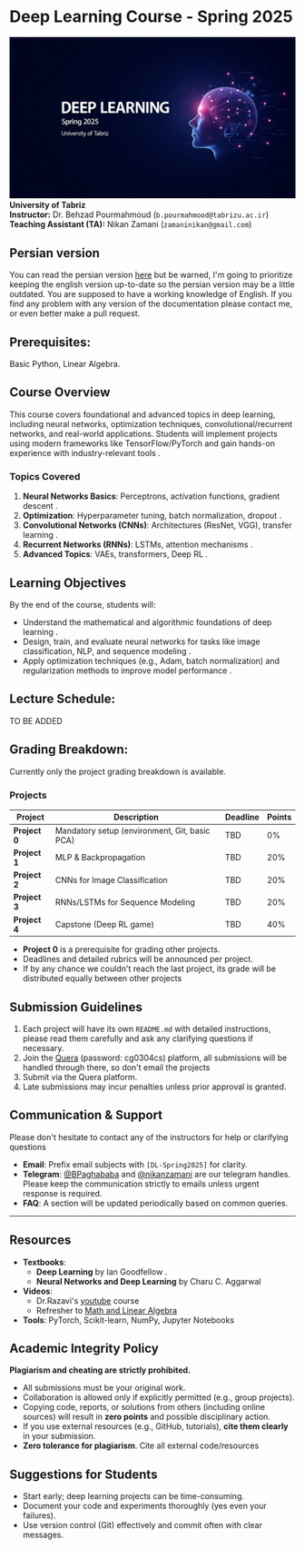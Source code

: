 
# Deep Learning Course - Spring 2025  
![banner](statics/Banner.jpg)
**University of Tabriz**  
**Instructor:** Dr. Behzad Pourmahmoud (`b.pourmahmood@tabrizu.ac.ir`)  
**Teaching Assistant (TA):** Nikan Zamani (`zamaninikan@gmail.com`)  

## **Persian version**
You can read the persian version [here](https://github.com/nikanzamani/Deep-Learning-Spring-2025/blob/main/README.fa.md) but be warned, I'm going to prioritize keeping the english version up-to-date so the persian version may be a little outdated. You are supposed to have a working knowledge of English. If you find any problem with any version of the documentation please contact me, or even better make a pull request. 

## **Prerequisites**:  
Basic Python, Linear Algebra. 

## **Course Overview**  
This course covers foundational and advanced topics in deep learning, including neural networks, optimization techniques, convolutional/recurrent networks, and real-world applications. Students will implement projects using modern frameworks like TensorFlow/PyTorch and gain hands-on experience with industry-relevant tools .  
### **Topics Covered**  
1. **Neural Networks Basics**: Perceptrons, activation functions, gradient descent .  
2. **Optimization**: Hyperparameter tuning, batch normalization, dropout .  
3. **Convolutional Networks (CNNs)**: Architectures (ResNet, VGG), transfer learning .  
4. **Recurrent Networks (RNNs)**: LSTMs, attention mechanisms .  
5. **Advanced Topics**: VAEs, transformers, Deep RL .  


## **Learning Objectives**  
By the end of the course, students will:  
- Understand the mathematical and algorithmic foundations of deep learning .  
- Design, train, and evaluate neural networks for tasks like image classification, NLP, and sequence modeling .  
- Apply optimization techniques (e.g., Adam, batch normalization) and regularization methods to improve model performance .  


## **Lecture Schedule**:  
TO BE ADDED


## **Grading Breakdown**:
Currently only the project grading breakdown is available.

### **Projects**  
| Project | Description | Deadline | Points |  
|---------|------------|----------|--------|  
| **Project 0** | Mandatory setup (environment, Git, basic PCA) | TBD | 0% |  
| **Project 1** | MLP & Backpropagation | TBD | 20% |  
| **Project 2** | CNNs for Image Classification | TBD | 20% |  
| **Project 3** | RNNs/LSTMs for Sequence Modeling | TBD | 20% |  
| **Project 4** | Capstone (Deep  RL game) | TBD | 40% |  

- **Project 0** is a prerequisite for grading other projects.  
- Deadlines and detailed rubrics will be announced per project.  
- If by any chance we couldn't reach the last project, its grade will be distributed equally between other projects  

## **Submission Guidelines**  
1. Each project will have its own `README.md` with detailed instructions, please read them carefully and ask any clarifying questions if necessary. 
2. Join the [Quera](https://quera.org/course/add_to_course/course/21935/) (password: cg0304cs) platform, all submissions will be handled through there, so don't email  the projects 
3. Submit via the Quera platform.  
4. Late submissions may incur penalties unless prior approval is granted.  




## **Communication & Support** 
Please don't hesitate to contact any of the instructors for help or clarifying questions
- **Email**: Prefix email subjects with `[DL-Spring2025]` for clarity. 
- **Telegram**: [@BPaghababa](https://t.me/BPaghababa) and [@nikanzamani](https://t.me/nikanzamani) are our telegram handles. Please keep the communication strictly to emails unless urgent response is required.  
- **FAQ**: A section will be updated periodically based on common queries.  
---

## **Resources**  
- **Textbooks**:  
  - **Deep Learning** by Ian Goodfellow .
  - **Neural Networks and Deep Learning** by Charu C. Aggarwal
- **Videos**:
  - Dr.Razavi's [youtube](https://www.youtube.com/@DrNaserRazavi) course
  - Refresher to [Math and Linear Algebra](https://www.youtube.com/watch?v=k0zKoTvngUY)
- **Tools**: PyTorch, Scikit-learn, NumPy, Jupyter Notebooks  


## **Academic Integrity Policy**  
**Plagiarism and cheating are strictly prohibited.**  
- All submissions must be your original work.  
- Collaboration is allowed only if explicitly permitted (e.g., group projects).  
- Copying code, reports, or solutions from others (including online sources) will result in **zero points** and possible disciplinary action.  
- If you use external resources (e.g., GitHub, tutorials), **cite them clearly** in your submission.
- **Zero tolerance for plagiarism**. Cite all external code/resources


## Suggestions for Students  
- Start early; deep learning projects can be time-consuming.  
- Document your code and experiments thoroughly (yes even your failures).  
- Use version control (Git) effectively and commit often with clear messages.  

































